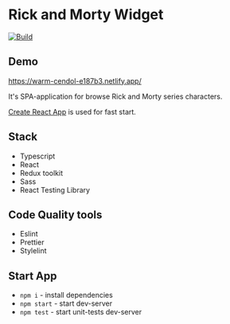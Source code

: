 # Rick and Morty Widget

[![Build](https://github.com/HDNofc/elfsight-assignment/actions/workflows/main.yml/badge.svg)](https://github.com/HDNofc/elfsight-assignment/actions/workflows/main.yml)

## Demo
https://warm-cendol-e187b3.netlify.app/

It's SPA-application for browse Rick and Morty series characters.

[Create React App](https://github.com/facebook/create-react-app) is used for fast start.

## Stack

- Typescript
- React
- Redux toolkit
- Sass
- React Testing Library

## Code Quality tools

- Eslint
- Prettier
- Stylelint

## Start App

- `npm i` - install dependencies
- `npm start` - start dev-server
- `npm test` - start unit-tests dev-server
